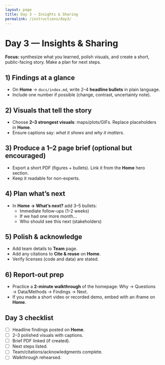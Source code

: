 ```yaml
---
layout: page
title: Day 3 — Insights & Sharing
permalink: /instructions/day3/
---
```


# Day 3 — Insights & Sharing
**Focus:** synthesize what you learned, polish visuals, and create a short, public-facing story. Make a plan for next steps.

## 1) Findings at a glance
- On **Home** → `docs/index.md`, write 2–4 **headline bullets** in plain language.
- Include one number if possible (change, contrast, uncertainty note).

## 2) Visuals that tell the story
- Choose **2–3 strongest visuals**: maps/plots/GIFs. Replace placeholders in **Home**.
- Ensure captions say: *what it shows* and *why it matters*.

## 3) Produce a 1–2 page brief (optional but encouraged)
- Export a short PDF (figures + bullets). Link it from the **Home** hero section.
- Keep it readable for non-experts.

## 4) Plan what’s next
- In **Home → What’s next?** add 3–5 bullets:
  - Immediate follow-ups (1–2 weeks)
  - If we had one more month…
  - Who should see this next (stakeholders)

## 5) Polish & acknowledge
- Add team details to **Team** page.
- Add any citations to **Cite & reuse** on **Home**.
- Verify licenses (code and data) are stated.

## 6) Report-out prep
- Practice a **2-minute walkthrough** of the homepage: Why → Questions → Data/Methods → Findings → Next.
- If you made a short video or recorded demo, embed with an iframe on **Home**.

## Day 3 checklist
- [ ] Headline findings posted on **Home**.
- [ ] 2–3 polished visuals with captions.
- [ ] Brief PDF linked (if created).
- [ ] Next steps listed.
- [ ] Team/citations/acknowledgments complete.
- [ ] Walkthrough rehearsed.
